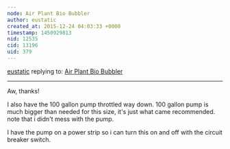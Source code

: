 ```yaml
---
node: Air Plant Bio Bubbler
author: eustatic
created_at: 2015-12-24 04:03:33 +0000
timestamp: 1450929813
nid: 12535
cid: 13196
uid: 379
---
```




[eustatic](../profile/eustatic) replying to: [Air Plant Bio Bubbler](../notes/eustatic/12-21-2015/air-plant-bio-bubbler)

----
Aw, thanks!

I also have the 100 gallon pump throttled way down.  100 gallon pump is much bigger than needed for this size, it's just what came recommended.  note that i didn't mess with the pump. 

I have the pump on a power strip so i can turn this on and off with the circuit breaker switch. 